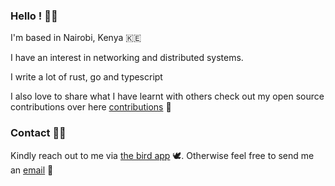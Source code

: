 ### Hello ! 👋🏾

I'm based in Nairobi, Kenya 🇰🇪

I have an interest in networking and distributed systems.

I write a lot of rust, go and typescript

I also love to share what I have learnt with others check out my open source contributions over here [contributions] 🌱



### Contact 🤙🏾

Kindly reach out to me via [the bird app] 🕊️. Otherwise feel free to send
me an [email] 📮

[email]: mailto:muathe.ndirangu@gmail.com
[the bird app]: https://twitter.com/n_d_i_r_a
[contributions]: https://github.com/bitsexplained
